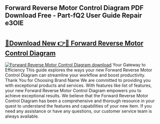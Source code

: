 ## Forward Reverse Motor Control Diagram PDF Download Free - Part-fQ2 User Guide Repair e3OIE

# <h2><a href="http://dftr5a.blite.top/?on=Forward+Reverse+Motor+Control+Diagram">🔗Download New 👉🔴 Forward Reverse Motor Control Diagram</a></h2>

[![Forward Reverse Motor Control Diagram download](https://i.imgur.com/lujVjoI.png)](http://dftr5a.blite.top/?on=Forward+Reverse+Motor+Control+Diagram)
Your Gateway to Efficiency This guide explores the ways your new Forward Reverse Motor Control Diagram can streamline your workflow and boost productivity. Thank You for Choosing Brand Name We are committed to providing you with exceptional products and services. With features like list of features, your new Forward Reverse Motor Control Diagram empowers you to achieve exceptional results. We believe that the Forward Reverse Motor Control Diagram has been a comprehensive and thorough resource in your quest to understand the features and capabilities of your new item. If you need any assistance or have any questions, our customer service team is always available.
